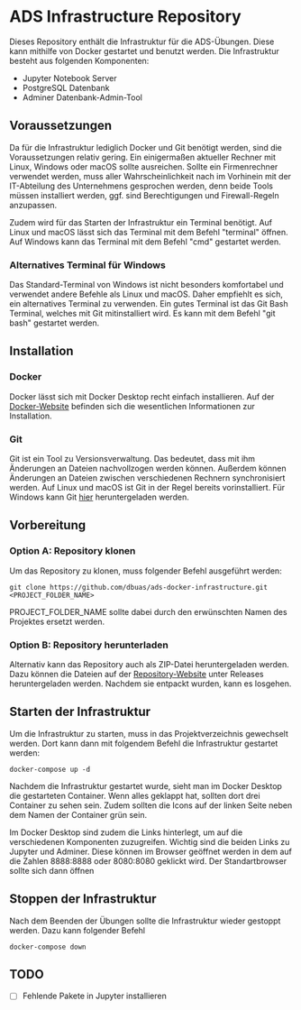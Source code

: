 # ADS Infrastructure Repository

Dieses Repository enthält die Infrastruktur für die ADS-Übungen. Diese kann mithilfe von Docker
gestartet und benutzt werden. Die Infrastruktur besteht aus folgenden Komponenten:

- Jupyter Notebook Server
- PostgreSQL Datenbank
- Adminer Datenbank-Admin-Tool

## Voraussetzungen

Da für die Infrastruktur lediglich Docker und Git benötigt werden, sind die Voraussetzungen relativ gering.
Ein einigermaßen aktueller Rechner mit Linux, Windows oder macOS sollte ausreichen. Sollte ein
Firmenrechner verwendet werden, muss aller Wahrscheinlichkeit nach im Vorhinein mit der IT-Abteilung des Unternehmens 
gesprochen werden, denn beide Tools müssen installiert werden, ggf. sind Berechtigungen und Firewall-Regeln
anzupassen.

Zudem wird für das Starten der Infrastruktur ein Terminal benötigt. Auf Linux und macOS lässt sich
das Terminal mit dem Befehl "terminal" öffnen. Auf Windows kann das Terminal mit dem Befehl "cmd"
gestartet werden.

### Alternatives Terminal für Windows
Das Standard-Terminal von Windows ist nicht besonders komfortabel und verwendet andere Befehle als
Linux und macOS. Daher empfiehlt es sich, ein alternatives Terminal zu verwenden. Ein gutes Terminal
ist das Git Bash Terminal, welches mit Git mitinstalliert wird. Es kann mit dem Befehl "git bash"
gestartet werden. 

## Installation

### Docker
Docker lässt sich mit Docker Desktop recht einfach installieren. 
Auf der [Docker-Website](https://docs.docker.com/desktop/) befinden sich die wesentlichen Informationen
zur Installation.

### Git
Git ist ein Tool zu Versionsverwaltung. Das bedeutet, dass mit ihm Änderungen an Dateien nachvollzogen
werden können. Außerdem können Änderungen an Dateien zwischen verschiedenen Rechnern synchronisiert werden.
Auf Linux und macOS ist Git in der Regel bereits vorinstalliert. Für Windows kann Git [hier](https://git-scm.com/download/win) 
heruntergeladen werden.

## Vorbereitung

### Option A: Repository klonen
Um das Repository zu klonen, muss folgender Befehl ausgeführt werden:

```shell
git clone https://github.com/dbuas/ads-docker-infrastructure.git <PROJECT_FOLDER_NAME>
```
PROJECT_FOLDER_NAME sollte dabei durch den erwünschten Namen des Projektes ersetzt werden.

### Option B: Repository herunterladen
Alternativ kann das Repository auch als ZIP-Datei heruntergeladen werden. Dazu können
die Dateien auf der [Repository-Website](https://github.com/dbuas/ads-docker-infrastructure)
unter Releases heruntergeladen werden. Nachdem sie entpackt wurden, kann es losgehen.

## Starten der Infrastruktur

Um die Infrastruktur zu starten, muss in das Projektverzeichnis gewechselt werden. Dort kann dann
mit folgendem Befehl die Infrastruktur gestartet werden:

```shell
docker-compose up -d
```

Nachdem die Infrastruktur gestartet wurde, sieht man im Docker Desktop die gestarteten Container.
Wenn alles geklappt hat, sollten dort drei Container zu sehen sein. Zudem sollten die Icons auf der 
linken Seite neben dem Namen der Container grün sein.

Im Docker Desktop sind zudem die Links hinterlegt, um auf die verschiedenen Komponenten zuzugreifen.
Wichtig sind die beiden Links zu Jupyter und Adminer. Diese können im Browser geöffnet werden in dem
auf die Zahlen 8888:8888 oder 8080:8080 geklickt wird. Der Standartbrowser sollte sich dann öffnen


## Stoppen der Infrastruktur
Nach dem Beenden der Übungen sollte die Infrastruktur wieder gestoppt werden. Dazu kann folgender Befehl

```shell
docker-compose down
```


## TODO
- [ ] Fehlende Pakete in Jupyter installieren